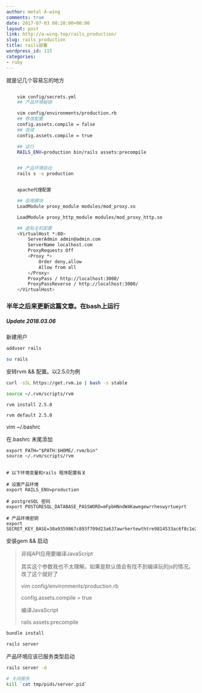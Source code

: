 ```yaml
---
author: metal A-wing
comments: true
date: 2017-07-03 08:28:00+00:00
layout: post
link: http://a-wing.top/rails_production/
slug: rails_production
title: rails部署
wordpress_id: 115
categories:
- ruby
---
```


就是记几个容易忘的地方


```sh

    vim config/secrets.yml
    ## 产品环境秘钥

    vim config/environments/production.rb
    ## 修改配置
    config.assets.compile = false
    ## 改成
    config.assets.compile = true

    ## 运行
    RAILS_ENV=production bin/rails assets:precompile


    ## 产品环境启动
    rails s -e production


    apache代理配置

    ## 启用模块
    LoadModule proxy_module modules/mod_proxy.so

    LoadModule proxy_http_module modules/mod_proxy_http.so

    ## 虚拟主机配置
    <VirtualHost *:80>
        ServerAdmin admin@admin.com
        ServerName localhost.com
        ProxyRequests Off
        <Proxy *>
            Order deny,allow
            Allow from all
        </Proxy>
        ProxyPass / http://localhost:3000/
        ProxyPassReverse / http://localhost:3000/
    </VirtualHost>
```

### 半年之后来更新这篇文章。在bash上运行

##### Update 2018.03.06

新建用户

```sh
adduser rails

su rails

```
安转rvm && 配置。以2.5.0为例

```sh
curl -sSL https://get.rvm.io | bash -s stable

source ~/.rvm/scripts/rvm

rvm install 2.5.0

rvm default 2.5.0
```



vim ~/.bashrc

在.bashrc 末尾添加
```bssh
export PATH="$PATH:$HOME/.rvm/bin"
source ~/.rvm/scripts/rvm


# 以下环境变量和rails 程序配置有关

# 设置产品环境
export RAILS_ENV=production

# postgreSQL 密码
export POSTGRESQL_DATABASE_PASSWORD=mFpbHNndW4Kawegewrrheswyrtueyrt

# 产品环境密钥
export SECRET_KEY_BASE=30a9359867c893f709d23a637awrhertewthtre9814533ac6f8c1e20fe0dbe1251055c70d00dd5accf487b6702443d7a0afde075f7fc8b85d1710668936

```


安装gem && 启动

> 非纯API应用要编译JavaScript
>
> 其实这个参数我也不太理解。如果是默认值会有找不到编译玩的js的情况。改了这个就好了
>
> vim config/environments/production.rb
>
> config.assets.compile = true
>
> 编译JavaScript
>
> rails assets:precompile

```sh
bundle install

rails server
```

产品环境应该已服务类型启动

```sh
rails server -d

# 关闭服务
kill `cat tmp/pids/server.pid`
```



